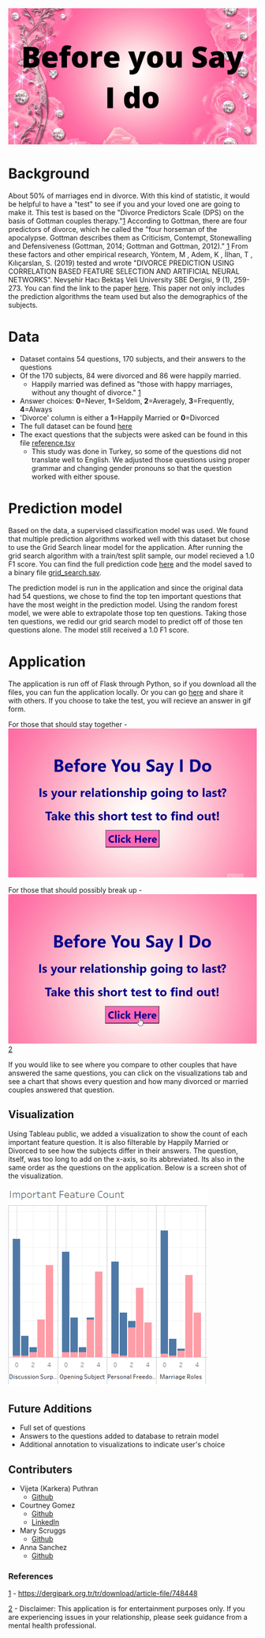 ![i do image](static/images/BeforeYouSayIDo.png)


# Background 

About 50% of marriages end in divorce. With this kind of statistic, it would be helpful to have a "test" to see if you and your loved one are going to make it. This test is based on the "Divorce Predictors Scale (DPS) on the basis of Gottman couples therapy."[1](1) According to Gottman, there are four predictors of divorce, which he called the "four horseman of the apocalypse. Gottman describes them as Criticism, Contempt, Stonewalling and Defensiveness (Gottman, 2014; Gottman and Gottman, 2012)." [1](1) From these factors and other empirical research, Yöntem, M , Adem, K , İlhan, T , Kılıçarslan, S. (2019) tested and wrote "DIVORCE PREDICTION USING CORRELATION BASED FEATURE SELECTION AND ARTIFICIAL NEURAL NETWORKS". Nevşehir Hacı Bektaş Veli University SBE Dergisi, 9 (1), 259-273. You can find the link to the paper [here](https://dergipark.org.tr/tr/download/article-file/748448). This paper not only includes the prediction algorithms the team used but also the demographics of the subjects.


# Data

   - Dataset contains 54 questions, 170 subjects, and their answers to the questions
   - Of the 170 subjects, 84 were divorced and 86 were happily married. 
      - Happily married was defined as "those with happy marriages, without any thought of divorce." [1](1) 
  - Answer choices: **0**=Never, **1**=Seldom, **2**=Averagely, **3**=Frequently, **4**=Always
  - 'Divorce' column is either a **1**=Happily Married or **0**=Divorced
  - The full dataset can be found [here](https://www.kaggle.com/andrewmvd/divorce-prediction)
  - The exact questions that the subjects were asked can be found in this file [reference.tsv](reference.tsv)
     - This study was done in Turkey, so some of the questions did not translate well to English. We adjusted those questions using proper grammar and changing gender pronouns so that the question worked with either spouse. 

# Prediction model

Based on the data, a supervised classification model was used. We found that multiple prediction algorithms worked well with this dataset but chose to use the Grid Search linear model for the application. After running the grid search algorithm with a train/test split sample, our model recieved a 1.0 F1 score. You can find the full prediction code [here](Grid_search_model.py) and the model saved to a binary file [grid_search.sav](grid_search.sav).

The prediction model is run in the application and since the original data had 54 questions, we chose to find the top ten important questions that have the most weight in the prediction model. Using the random forest model, we were able to extrapolate those top ten questions. Taking those ten questions, we redid our grid search model to predict off of those ten questions alone. The model still received a 1.0 F1 score.

# Application

The application is run off of Flask through Python, so if you download all the files, you can fun the application locally. Or you can go [here](https://beforeyousayido.herokuapp.com/) and share it with others. If you choose to take the test, you will recieve an answer in gif form.

For those that should stay together -
![mar gif](static/images/app_mar_result.gif)



For those that should possibly break up -
![div gif](static/images/app_div_result.gif)[2](2) 

If you would like to see where you compare to other couples that have answered the same questions, you can click on the visualizations tab and see a chart that shows every question and how many divorced or married couples answered that question. 


## Visualization

Using Tableau public, we added a visualization to show the count of each important feature question. It is also filterable by Happily Married or Divorced to see how the subjects differ in their answers. The question, itself, was too long to add on the x-axis, so its abbreviated. Its also in the same order as the questions on the application. Below is a screen shot of the visualization. 

![screenshot](static/images/screenshot_visual.PNG)

## Future Additions

   - Full set of questions
   - Answers to the questions added to database to retrain model
   - Additional annotation to visualizations to indicate user's choice


## Contributers

  - Vijeta (Karkera) Puthran
       - [Github](https://github.com/VijetaPuthran)
  - Courtney Gomez
       - [Github](https://github.com/Corters22)
       - [LinkedIn](https://www.linkedin.com/in/courtney-gomez-winfrey-34119a13/)
  - Mary Scruggs
      - [Github](https://github.com/mcasiano1)
  - Anna Sanchez
      - [Github](https://github.com/LOT60)


### References

[1](1) - https://dergipark.org.tr/tr/download/article-file/748448

[2](2) - Disclaimer: This application is for entertainment purposes only. If you are experiencing issues in your relationship, please seek guidance from a mental health professional.





